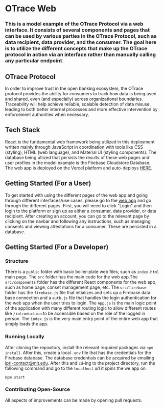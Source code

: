 # OTrace Web

### This is a model example of the OTrace Protocol via a web interface. It consists of several components and pages that can be used by various parties in the OTrace Protocol, such as data recipient, data provider, and the consumer. The goal here is to utilize the different concepts that make up the OTrace protocol in action via an interface rather than manually calling any particular endpoint.

## OTrace Protocol

In order to improve trust in the open banking ecosystem, the OTrace protocol provides the ability for consumers to track how data is being used and shared, even (and especially) across organizational boundaries. Traceability will help achieve reliable, scalable detection of data misuse, leading to both better internal processes and more effective intervention by enforcement authorities when necessary.

## Tech Stack

React is the fundamental web framework being utilized in this deployment written mainly through JavaScript in coordination with tools like CSS (styling), HTML (web language), and Material UI (styling components). The database being utlized that persists the results of these web pages and user profiles in the model example is the Firebase Cloudstore Database. The web app is deployed on the Vercel platform and auto-deploys [HERE](https://otrace-web.vercel.app/).

## Getting Started (For a User)

To get started with using the different pages of the web app and going through different interfaces/use cases, please go to the [web app](https://otrace-web.vercel.app/) and go through the different pages. First, you will need to click "Login" and then login to the platform or sign up as either a consumer, data provider, or data recipient. After creating an account, you can go to the relevant page by clicking on the navbar and following any instructions, such as managing consents and viewing attestations for a consumer. These are persisted in a database.

## Getting Started (For a Developer)

### Structure

There is a `public` folder with basic boiler-plate web files, such as `index.html` main page. The `src` folder has the main code for the web app.The `src/components` folder has the different React components for the web app, such as home page, conset management page, etc. The `src/firebase` folder has the `firebase.js` file that intializes and sets up a Firebase data base connection and a `auth.js` file that handles the login authentication for the web app when the user tries to login. The `App.js` is the main logic point of the application with many different routing logic to allow different routes like `/introduction` to be accessible based on the role of the logged in person. The `index.js` is the very main entry point of the entire web app that simply loads the app.

### Running Locally

After cloning the repository, install the relevant required packages via `npm install`. After this, create a local `.env` file that has the credentials for the Firebase database. The database credentials can be acquired by emailing ipri-contact@mit.edu. After this and `cd`-ing to the project directory, run the following command and go to the `localhost` url it spins the we app on.

`npm start`

### Contributing Open-Source

All aspects of improvements can be made by opening pull requests.
